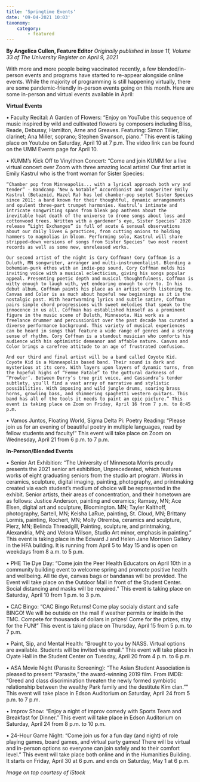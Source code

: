 ```yaml
---
title: 'Springtime Events'
date: '09-04-2021 10:03'
taxonomy:
    category:
        - featured
---
```


**By Angelica Cullen, Feature Editor** _Originally published in Issue 11, Volume 33 of The University Register on April 9, 2021_

With more and more people being vaccinated recently, a few blended/in-person events and programs have started to re-appear alongside online events. While the majority of programming is still happening virtually, there are some pandemic-friendly in-person events going on this month. Here are some in-person and virtual events available in April:

**Virtual Events**

• Faculty Recital: A Garden of Flowers: “Enjoy on YouTube this sequence of music inspired by wild and cultivated flowers by composers including Bliss, Reade, Debussy, Hamilton, Arne and Greaves. Featuring: Simon Tillier, clarinet; Ana Miller, soprano; Stephen Swanson, piano.” This event is taking place on Youtube on Saturday, April 10 at 7 p.m. The video link can be found on the UMM Events page for April 10.

• KUMM’s Kick Off to Vinylthon Concert: “Come and join KUMM for a live virtual concert over Zoom with three amazing local artists! Our first artist is Emily Kastrul who is the front woman for Sister Species:

	“Chamber pop from Minneapolis... with a lyrical approach both wry and tender” - Bandcamp ‘New & Notable” Accordionist and songwriter Emily Kastrul (Betazoid, Hazel Ra) has led chamber-pop septet Sister Species since 2011: a band known for their thoughtful, dynamic arrangements and opulent three-part trumpet harmonies. Kastrul’s intimate and intricate songwriting spans from bleak pop anthems about the inevitable heat death of the universe to drone songs about loss and cottonwood trees. Written with a gardener’s eye, Sister Species’ 2020 release “Light Exchanges” is full of acute & sensual observations about our daily lives & practices, from cutting onions to holding hammers to magnolias in bloom. Performing solo, Kastrul will share stripped-down versions of songs from Sister Species’ two most recent records as well as some new, unreleased works.
    
	Our second artist of the night is Cory Coffman! Cory Coffman is a Duluth, MN songwriter, arranger and multi-instrumentalist. Blending a bohemian-punk ethos with an indie-pop sound, Cory Coffman melds his inviting voice with a musical eclecticism, giving his songs popular appeal. Presenting poetic depth and musical thoughtfulness, Coffman is witty enough to laugh with, yet endearing enough to cry to. In his debut album, Coffman paints his place as an artist worth listening to. Canvas and Color is as much about hopeful new beginnings as it is the nostalgic past. With heartwarming lyrics and subtle satire, Coffman pairs simple chord progressions with sweet melodies that speak to the innocence in us all. Coffman has established himself as a prominent figure in the music scene of Duluth, Minnesota. His work as a freelance drummer and percussionist over the past decade has curated a diverse performance background. This variety of musical experiences can be heard in songs that feature a wide range of genres and a strong sense of rhythm. Cory Coffman is a standout musician who comforts his audience with his optimistic demeanor and affable nature. Canvas and Color brings a carefree attitude to an age of frustrated confusion.
    
	And our third and final artist will be a band called Coyote Kid. Coyote Kid is a Minneapolis based band. Their sound is dark and mysterious at its core. With layers upon layers of dynamic turns, from the hopeful highs of “Femme Fatale” to the guttural darkness of “Prowler’. Between Durry’s true grit voice, and Cassandra’s tender subtlety, you’ll find a vast array of narrative and stylistic possibilities. With imposing and wild jungle drums, soaring brass horns, growling bass, and shimmering spaghetti western guitars. This band has all of the tools it needs to paint an epic picture.” This event is taking place on Zoom on Friday, April 16 from 7 p.m. to 8:45 p.m.
    
• Vamos Juntos, Floating World, Sigma Delta Pi: Poetry Reading: “Please join us for an evening of beautiful poetry in multiple languages, read by fellow students and faculty!” This event will take place on Zoom on Wednesday, April 21 from 6 p.m. to 7 p.m.

**In-Person/Blended Events**

• Senior Art Exhibition: “The University of Minnesota Morris proudly presents the 2021 senior art exhibition, Unprecedented, which features works of eight graduating seniors from the studio art program. Works in ceramics, sculpture, digital imaging, painting, photography, and printmaking created via each student’s medium of choice will be represented in the exhibit. Senior artists, their areas of concentration, and their hometown are as follows: Justice Anderson, painting and ceramics; Ramsey, MN; Ace Elsen, digital art and sculpture, Bloomington. MN; Tayler Kalthoff, photography, Sartell, MN; Keisha LaRue, painting, St. Cloud, MN; Brittany Lormis, painting, Rochert, MN; Molly Otremba, ceramics and sculpture, Pierz, MN; Belinda Threadgill, Painting, sculpture, and printmaking, Alexandria, MN; and Velora Wilson, Studio Art minor, emphasis in painting.” This event is taking place in the Edward J and Helen Jane Morrison Gallery in the HFA building. It is running from April 5 to May 15 and is open on weekdays from 8 a.m. to 5 p.m.

• PHE Tie Dye Day: “Come join the Peer Health Educators on April 10th in a community building event to welcome spring and promote positive health and wellbeing. All tie dye, canvas bags or bandanas will be provided. The Event will take place on the Outdoor Mall in front of the Student Center. Social distancing and masks will be required.” This event is taking place on Saturday, April 10 from 1 p.m. to 3 p.m.

• CAC Bingo: “CAC Bingo Returns! Come play socialy distant and safe BINGO! We will be outside on the mall if weather permits or inside in the TMC. Compete for thousands of dollars in prizes! Come for the prizes, stay for the FUN!” This event is taking place on Thursday, April 15 from 5 p.m. to 7 p.m.

• Paint, Sip, and Mental Health: “Brought to you by NASS. Virtual options are available. Students will be invited via email.” This event will take place in Oyate Hall in the Student Center on Tuesday, April 20 from 4 p.m. to 6 p.m.

• ASA Movie Night (Parasite Screening): “The Asian Student Association is pleased to present “Parasite,” the award-winning 2019 film. From IMDB: “Greed and class discrimination threaten the newly formed symbiotic relationship between the wealthy Park family and the destitute Kim clan.”” This event will take place in Edson Auditorium on Saturday, April 24 from 5 p.m. to 7 p.m.

• Improv Show: “Enjoy a night of improv comedy with Sports Team and Breakfast for Dinner.” This event will take place in Edson Auditorium on Saturday, April 24 from 8 p.m. to 10 p.m.

• 24-Hour Game Night: “Come join us for a fun day (and night) of role playing games, board games, and virtual party games! There will be virtual and in-person options so everyone can join safely and to their comfort level.” This event will take place both online and in the Humanities Building. It starts on Friday, April 30 at 6 p.m. and ends on Saturday, May 1 at 6 p.m.

_Image on top courtesy of iStock_